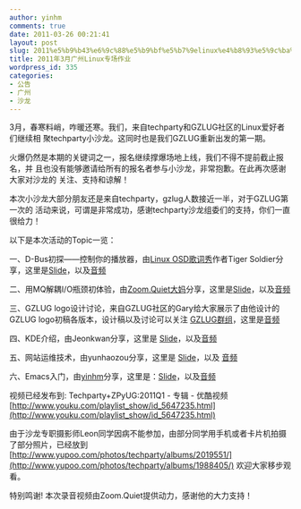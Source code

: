```yaml
---
author: yinhm
comments: true
date: 2011-03-26 00:21:41
layout: post
slug: 2011%e5%b9%b43%e6%9c%88%e5%b9%bf%e5%b7%9elinux%e4%b8%93%e5%9c%ba%e4%bd%9c%e4%b8%9a
title: 2011年3月广州Linux专场作业
wordpress_id: 335
categories:
- 公告
- 广州
- 沙龙
---
```


3月，春寒料峭，咋暖还寒。我们，来自techparty和GZLUG社区的Linux爱好者们继续相
聚techparty小沙龙。这同时也是我们GZLUG重新出发的第一期。

火爆仍然是本期的关键词之一，报名继续撑爆场地上线，我们不得不提前截止报名，并
且也没有能够邀请给所有的报名者参与小沙龙，非常抱歉。在此再次感谢大家对沙龙的
关注、支持和谅解！

本次小沙龙大部分朋友还是来自techparty，gzlug人数接近一半，对于GZLUG第一次的
活动来说，可谓是非常成功，感谢techparty沙龙组委们的支持，你们一直很给力！

以下是本次活动的Topic一览：

一、D-Bus初探——控制你的播放器，由[Linux OSD歌词秀](http://code.google.com/p/osd-lyrics/)作者Tiger Soldier分享，这里是[Slide](http://tigersoldier.is-programmer.com/user_files/tigersoldier/File/gztechparty-dbus/slide.html)，以及[音频](http://zoomquiet.org/res/m/r/110320-techparty-Gz/110320_1-d-bus-intro.MP3)

二、用MQ解耦I/O瓶颈初体验，由[Zoom.Quiet大妈](http://zoomquiet.org/)分享，这里是[Slide](http://zoomquiet.org/res/s5/110320-mq-first-taste/)，以及[音频](http://zoomquiet.org/res/m/r/110320-techparty-Gz/110320_2-MQ-first-taste.MP3)

三、GZLUG logo设计讨论，来自GZLUG社区的Gary给大家展示了由他设计的GZLUG logo初稿各版本，设计稿以及讨论可以关注 [GZLUG群组](http://groups.google.com/group/gzlug/)，这里是[音频](http://zoomquiet.org/res/m/r/110320-techparty-Gz/110320_3-gzlug-logo.MP3)

四、KDE介绍，由Jeonkwan分享，这里是 [Slide](http://dl.dropbox.com/u/12628318/Introducing%20KDE.pdf)，以及[音频](http://zoomquiet.org/res/m/r/110320-techparty-Gz/110320_4-KDE-intro.MP3)

五、网站运维技术，由yunhaozou分享，这里是 [Slide](http://www.slideshare.net/yunhaozou/ss-7323815)，以及 [音频](http://zoomquiet.org/res/m/r/110320-techparty-Gz/110320_5-sa-intro.MP3)

六、Emacs入门，由[yinhm](http://yinhm.appspot.com)分享，这里是：[Slide](http://www.slideshare.net/yinhm/emacs-7324447)，以及[音频](http://zoomquiet.org/res/m/r/110320-techparty-Gz/110320_6-emacs.MP3)

视频已经发布到: Techparty+ZPyUG:2011Q1 - 专辑 - 优酷视频
[http://www.youku.com/playlist_show/id_5647235.html](http://www.youku.com/playlist_show/id_5647235.html)

由于沙龙专职摄影师Leon同学因病不能参加，由部分同学用手机或者卡片机拍摄了部分照片，已经放到 [http://www.yupoo.com/photos/techparty/albums/2019551/](http://www.yupoo.com/photos/techparty/albums/1988405/) 欢迎大家移步观看。

特别鸣谢! 本次录音视频由Zoom.Quiet提供动力，感谢他的大力支持！
